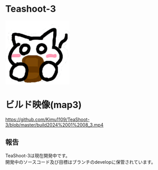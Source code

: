 # Teashoot-3
![TeaShoot3-Alpha](https://github.com/Kimu1109/TeaShoot-3/blob/master/%E7%84%A1%E9%A1%8C3%20(1).png?raw=true)

# ビルド映像(map3)
https://github.com/Kimu1109/TeaShoot-3/blob/master/build2024%2001%2008_3.mp4

## 報告
TeaShoot-3は現在開発中です。  
開発中のソースコード及び目標はブランチのdevelopに保管されています。
